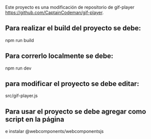 Este proyecto es una modificación de repositorio de gif-player https://github.com/CaptainCodeman/gif-player.

## Para realizar el build del proyecto se debe:

npm run build

## Para correrlo localmente se debe:

npm run dev


## para modificar el proyecto se debe editar:

src/gif-player.js


## Para usar el proyecto se debe agregar como script en la página

<script src="./dist/gif-360.es6.js" defer async></script>
e instalar @webcomponents/webcomponentsjs

